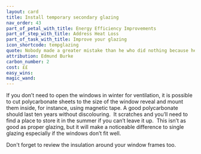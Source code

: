 ```yaml
---
layout: card
title: Install temporary secondary glazing
nav_order: 43
part_of_petal_with_title: Energy Efficiency Improvements
part_of_step_with_title: Address Heat Loss
part_of_task_with_title: Improve your glazing
icon_shortcode: tempglazing
quote: Nobody made a greater mistake than he who did nothing because he could do only a little.
attribution: Edmund Burke
carbon_number: 2
cost: ££
easy_wins: 
magic_wand: 
---
```


<p>If you don’t need to open the windows in winter for ventilation, it is possible to cut polycarbonate sheets to the size of the window reveal and mount them inside, for instance, using magnetic tape. A good polycarbonate should last ten years without discolouring.  It scratches and you’ll need to find a place to store it in the summer if you can’t leave it up.  This isn’t as good as proper glazing, but it will make a noticeable difference to single glazing especially if the windows don’t fit well. </p><p>Don't forget to review the insulation around your window frames too. </p> 
